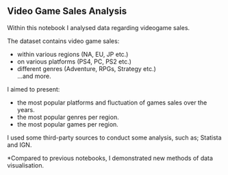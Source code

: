 ## Video Game Sales Analysis

Within this notebook I analysed data regarding videogame sales.

The dataset contains video game sales: 
- within various regions (NA, EU, JP etc.)
- on various platforms (PS4, PC, PS2 etc.)
- different genres (Adventure, RPGs, Strategy etc.)\
...and more. 

I aimed to present:
- the most popular platforms and fluctuation of games sales over the years.
- the most popular genres per region.
- the most popular games per region.

I used some third-party sources to conduct some analysis, such as; Statista and IGN.

*Compared to previous notebooks, I demonstrated new methods of data visualisation. 
